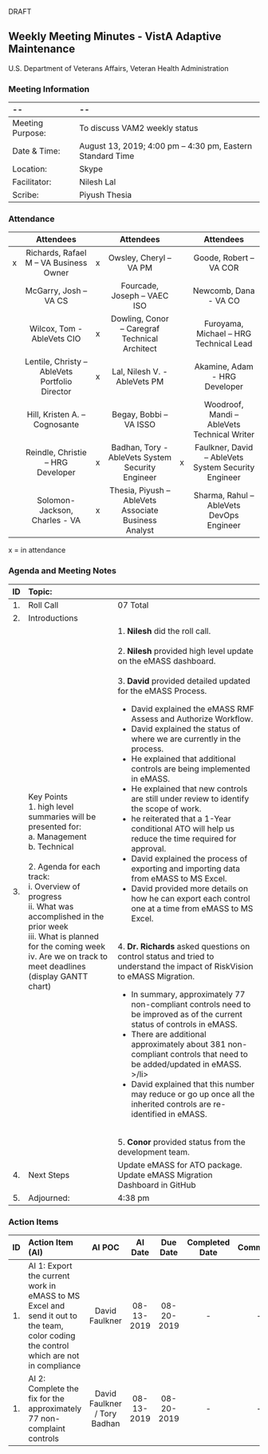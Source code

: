 DRAFT

## Weekly Meeting Minutes  - VistA Adaptive Maintenance
U.S. Department of Veterans Affairs, Veteran Health Administration


### Meeting Information
| -- | -- |
|:---|:---|
| Meeting Purpose: | To discuss VAM2 weekly status  |
| Date & Time: | August 13, 2019; 4:00 pm – 4:30 pm, Eastern Standard Time |
| Location:	| Skype | 
| Facilitator:	| Nilesh Lal |
| Scribe: | Piyush Thesia |


### Attendance

|  | Attendees |  | Attendees	|  | Attendees |
|:---:|:---:|:---:|:---:|:---:|:---:|
| x | Richards, Rafael M – VA Business Owner | x | Owsley, Cheryl – VA PM |  | Goode, Robert – VA COR |
|   | McGarry, Josh – VA CS |  | Fourcade, Joseph – VAEC ISO |  | Newcomb, Dana - VA CO | 
|  | Wilcox, Tom - AbleVets CIO | x | Dowling, Conor – Caregraf Technical Architect |  | Furoyama, Michael – HRG Technical Lead | 
|  | Lentile, Christy – AbleVets Portfolio Director | x |  Lal, Nilesh V. - AbleVets PM |  | Akamine, Adam - HRG Developer |
| | Hill, Kristen A. – Cognosante |  | Begay, Bobbi – VA ISSO  |  | Woodroof, Mandi – AbleVets Technical Writer |
|  | Reindle, Christie – HRG Developer | x | Badhan, Tory - AbleVets System Security Engineer  | x | Faulkner, David – AbleVets System Security Engineer  |
|  | Solomon-Jackson, Charles - VA | x | Thesia, Piyush – AbleVets Associate Business Analyst |  | Sharma, Rahul – AbleVets DevOps Engineer |


x = in attendance


### Agenda and Meeting Notes

| ID | Topic: |  |
|:---:|:---|:---|
| 1. | Roll Call | 07 Total |
| 2. | Introductions |  | 
| 3. | Key Points </br>  1. high level summaries will be presented for:  </br>  a. Management  </br>  b. Technical  </br> </br> 2. Agenda for each track:  </br>  i. Overview of progress  </br> ii. What was accomplished in the prior week </br> iii. What is planned for the coming week </br>  iv.	Are we on track to meet deadlines (display GANTT chart) | 1. **Nilesh** did the roll call. </br> </br> 2. **Nilesh** provided high level update on the eMASS dashboard. </br> </br>  3. **David** provided detailed updated for the eMASS Process. <ul> <li> David explained the eMASS RMF Assess and Authorize Workflow.</li> <li> David explained the status of where we are currently in the process.</li> <li>He explained that additional controls are being implemented in eMASS.</li> <li> He explained that new controls are still under review to identify the scope of work. </li> <li> he reiterated that a 1-Year conditional ATO will help us reduce the time required for approval. </li> <li> David explained the process of exporting and importing data from eMASS to MS Excel. </li> <li> David provided more details on how he can export each control one at a time from eMASS to MS Excel. </li> </ul> </br> 4. **Dr. Richards** asked questions on control status and tried to understand the impact of RiskVision to eMASS Migration. <ul> <li> In summary, approximately 77 non-compliant controls need to be improved as of the current status of controls in eMASS. </li> <li> There are additional approximately about 381 non-compliant controls that need to be added/updated in eMASS.  >/li> <li> David explained that this number may reduce or go up once all the inherited controls are re-identified in eMASS. </li> </ul> </br> 5. **Conor** provided status from the development team. | 
| 4. |	Next Steps | Update eMASS for ATO package. Update eMASS Migration Dashboard in GitHub  |
| 5. | Adjourned: | 4:38 pm |



### Action Items

| ID | Action Item (AI) | AI POC | AI Date | Due Date | Completed Date | Comments |
|:---:|:---|:---:|:---:|:---:|:---:|:---:|
| 1. | AI 1: Export the current work in eMASS to MS Excel and send it out to the team, color coding the control which are not in compliance | David Faulkner | 08-13-2019 | 08-20-2019 | - | - |
| 1. | AI 2: Complete the fix for the approximately 77 non-complaint controls | David Faulkner / Tory Badhan |  08-13-2019 | 08-20-2019 | - | - |
